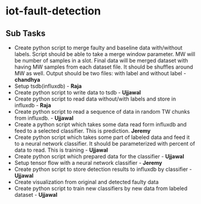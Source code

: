 # iot-fault-detection

## Sub Tasks
* Create python script to merge faulty and baseline data with/without labels. Script should be able to take a merge window parameter. MW 
will be number of samples in a slot. Final data will be merged dataset with having MW samples from each dataset file. It should be 
shuffles around MW as well. Output should be two files: with label and without label - **chandhya**
* Setup tsdb(influxdb) - **Raja**
* Create python script to write data to tsdb - **Ujjawal**
* Create python script to read data without/with labels and store in influxdb - **Raja**
* Create python script to read a sequence of data in random TW chunks from influxdb. - **Ujjawal**
* Create a python script which takes some data read form influxdb and feed to a selected classifier. This is prediction. **Jeremy**
* Create python script which takes some part of labeled data and feed it to a neural network classifier. It should be parameterized with
percent of data to read. This is training - **Ujjawal**
* Create python script which prepared data for the classifier - **Ujjawal**
* Setup tensor flow with a neural network classifier - **Jeremy**
* Create python script to store detection results to influxdb by classifier - **Ujjawal**
* Create visualization from original and detected faulty data
* Create python script to train new classifiers by new data from labeled dataset - **Ujjawal**
